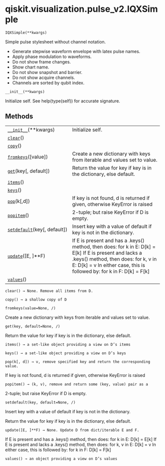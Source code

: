 # qiskit.visualization.pulse\_v2.IQXSimple

<span id="undefined" />

`IQXSimple(**kwargs)`

Simple pulse stylesheet without channel notation.

*   Generate stepwise waveform envelope with latex pulse names.
*   Apply phase modulation to waveforms.
*   Do not show frame changes.
*   Show chart name.
*   Do not show snapshot and barrier.
*   Do not show acquire channels.
*   Channels are sorted by qubit index.

<span id="undefined" />

`__init__(**kwargs)`

Initialize self. See help(type(self)) for accurate signature.

## Methods

|                                                                                                                                           |                                                                                                                                                                                                                               |
| ----------------------------------------------------------------------------------------------------------------------------------------- | ----------------------------------------------------------------------------------------------------------------------------------------------------------------------------------------------------------------------------- |
| [`__init__`](#qiskit.visualization.pulse_v2.IQXSimple.__init__ "qiskit.visualization.pulse_v2.IQXSimple.__init__")(\*\*kwargs)            | Initialize self.                                                                                                                                                                                                              |
| [`clear`](#qiskit.visualization.pulse_v2.IQXSimple.clear "qiskit.visualization.pulse_v2.IQXSimple.clear")()                               |                                                                                                                                                                                                                               |
| [`copy`](#qiskit.visualization.pulse_v2.IQXSimple.copy "qiskit.visualization.pulse_v2.IQXSimple.copy")()                                  |                                                                                                                                                                                                                               |
| [`fromkeys`](#qiskit.visualization.pulse_v2.IQXSimple.fromkeys "qiskit.visualization.pulse_v2.IQXSimple.fromkeys")(\[value])              | Create a new dictionary with keys from iterable and values set to value.                                                                                                                                                      |
| [`get`](#qiskit.visualization.pulse_v2.IQXSimple.get "qiskit.visualization.pulse_v2.IQXSimple.get")(key\[, default])                      | Return the value for key if key is in the dictionary, else default.                                                                                                                                                           |
| [`items`](#qiskit.visualization.pulse_v2.IQXSimple.items "qiskit.visualization.pulse_v2.IQXSimple.items")()                               |                                                                                                                                                                                                                               |
| [`keys`](#qiskit.visualization.pulse_v2.IQXSimple.keys "qiskit.visualization.pulse_v2.IQXSimple.keys")()                                  |                                                                                                                                                                                                                               |
| [`pop`](#qiskit.visualization.pulse_v2.IQXSimple.pop "qiskit.visualization.pulse_v2.IQXSimple.pop")(k\[,d])                               | If key is not found, d is returned if given, otherwise KeyError is raised                                                                                                                                                     |
| [`popitem`](#qiskit.visualization.pulse_v2.IQXSimple.popitem "qiskit.visualization.pulse_v2.IQXSimple.popitem")()                         | 2-tuple; but raise KeyError if D is empty.                                                                                                                                                                                    |
| [`setdefault`](#qiskit.visualization.pulse_v2.IQXSimple.setdefault "qiskit.visualization.pulse_v2.IQXSimple.setdefault")(key\[, default]) | Insert key with a value of default if key is not in the dictionary.                                                                                                                                                           |
| [`update`](#qiskit.visualization.pulse_v2.IQXSimple.update "qiskit.visualization.pulse_v2.IQXSimple.update")(\[E, ]\*\*F)                 | If E is present and has a .keys() method, then does: for k in E: D\[k] = E\[k] If E is present and lacks a .keys() method, then does: for k, v in E: D\[k] = v In either case, this is followed by: for k in F: D\[k] = F\[k] |
| [`values`](#qiskit.visualization.pulse_v2.IQXSimple.values "qiskit.visualization.pulse_v2.IQXSimple.values")()                            |                                                                                                                                                                                                                               |

<span id="undefined" />

`clear() → None. Remove all items from D.`

<span id="undefined" />

`copy() → a shallow copy of D`

<span id="undefined" />

`fromkeys(value=None, /)`

Create a new dictionary with keys from iterable and values set to value.

<span id="undefined" />

`get(key, default=None, /)`

Return the value for key if key is in the dictionary, else default.

<span id="undefined" />

`items() → a set-like object providing a view on D’s items`

<span id="undefined" />

`keys() → a set-like object providing a view on D’s keys`

<span id="undefined" />

`pop(k[, d]) → v, remove specified key and return the corresponding value.`

If key is not found, d is returned if given, otherwise KeyError is raised

<span id="undefined" />

`popitem() → (k, v), remove and return some (key, value) pair as a`

2-tuple; but raise KeyError if D is empty.

<span id="undefined" />

`setdefault(key, default=None, /)`

Insert key with a value of default if key is not in the dictionary.

Return the value for key if key is in the dictionary, else default.

<span id="undefined" />

`update([E, ]**F) → None. Update D from dict/iterable E and F.`

If E is present and has a .keys() method, then does: for k in E: D\[k] = E\[k] If E is present and lacks a .keys() method, then does: for k, v in E: D\[k] = v In either case, this is followed by: for k in F: D\[k] = F\[k]

<span id="undefined" />

`values() → an object providing a view on D’s values`
